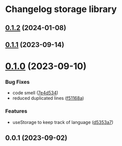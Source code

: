 # Changelog storage library

## [0.1.2](https://github.com/sauldeleon/portfolio-blog/compare/storage-0.1.1...storage-0.1.2) (2024-01-08)

## [0.1.1](https://github.com/sauldeleon/portfolio-blog/compare/storage-0.1.0...storage-0.1.1) (2023-09-14)

# [0.1.0](https://github.com/sauldeleon/portfolio-blog/compare/storage-0.0.1...storage-0.1.0) (2023-09-10)

### Bug Fixes

- code smell ([7e4d534](https://github.com/sauldeleon/portfolio-blog/commit/7e4d534186d1d7ee8d2cbbcda0de2c76336d120d))
- reduced duplicated lines ([f51168a](https://github.com/sauldeleon/portfolio-blog/commit/f51168aefe025a5a65ffdb2dc22f7a16b863406e))

### Features

- useStorage to keep track of language ([d5353a7](https://github.com/sauldeleon/portfolio-blog/commit/d5353a7607a0744d8910b961bc7fb4d348b14614))

## 0.0.1 (2023-09-02)
